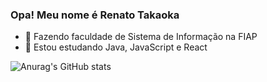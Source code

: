 ### Opa! Meu nome é Renato Takaoka

- 🔭 Fazendo faculdade de Sistema de Informação na FIAP
- 🌱 Estou estudando Java, JavaScript e React

![Anurag's GitHub stats](https://github-readme-stats.vercel.app/api?username=RenatoTakaoka&count_private=true&show_icons=true&theme=ocean_dark)
